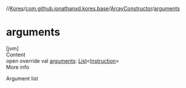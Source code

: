 //[Kores](../../index.md)/[com.github.jonathanxd.kores.base](../index.md)/[ArrayConstructor](index.md)/[arguments](arguments.md)



# arguments  
[jvm]  
Content  
open override val [arguments](arguments.md): [List](https://kotlinlang.org/api/latest/jvm/stdlib/kotlin.collections/-list/index.html)<[Instruction](../../com.github.jonathanxd.kores/-instruction/index.md)>  
More info  


Argument list

  



